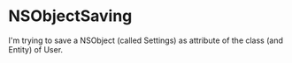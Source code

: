 NSObjectSaving
==============

I'm trying to save a NSObject (called Settings) as attribute of the class (and Entity) of User.
